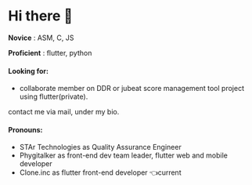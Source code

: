 # Hi there 👋

**Novice** : ASM, C, JS

**Proficient** : flutter, python 


#### Looking for: 
- collaborate member on DDR or jubeat score management tool project using flutter(private).

contact me via mail, under my bio.
#### Pronouns: 
- STAr Technologies as Quality Assurance Engineer
- Phygitalker as front-end dev team leader, flutter web and mobile developer
- Clone.inc as flutter front-end developer 👈current
<!-- - ⚡ Fun fact: ... -->
<!--
**maple135790/maple135790** is a ✨ _special_ ✨ repository because its `README.md` (this file) appears on your GitHub profile.

Here are some ideas to get you started:

- 🔭 I’m currently working on ...
- 🌱 I’m currently learning 
- 👯 I’m looking to collaborate on DDR or jubeat score management tool using flutter
- 🤔 I’m looking for help with ...
- 💬 Ask me about ...
- 📫 How to reach me: ...
- 😄 Pronouns: ...
- ⚡ Fun fact: ...
-->
